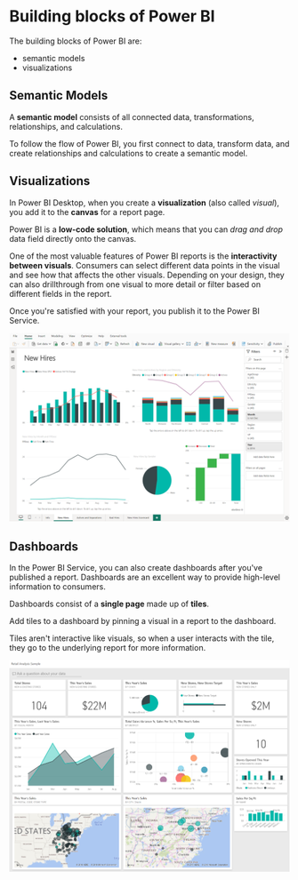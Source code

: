 # Building blocks of Power BI

The building blocks of Power BI are:
- semantic models
- visualizations

## Semantic Models

A **semantic model** consists of all connected data, transformations, relationships, and calculations. 

To follow the flow of Power BI, you first connect to data, transform data, and create relationships and calculations to create a semantic model.

## Visualizations

In Power BI Desktop, when you create a **visualization** (also called *visual*), you add it to the **canvas** for a report page.

Power BI is a **low-code solution**, which means that you can *drag and drop* data field directly onto the canvas. 

One of the most valuable features of Power BI reports is the **interactivity between visuals**. Consumers can select different data points in the visual and see how that affects the other visuals. Depending on your design, they can also drillthrough from one visual to more detail or filter based on different fields in the report.

Once you're satisfied with your report, you publish it to the Power BI Service.

![Power BI Report Example](report.png)

## Dashboards

In the Power BI Service, you can also create dashboards after you've published a report. Dashboards are an excellent way to provide high-level information to consumers.

Dashboards consist of a **single page** made up of **tiles**. 

Add tiles to a dashboard by pinning a visual in a report to the dashboard. 

Tiles aren't interactive like visuals, so when a user interacts with the tile, they go to the underlying report for more information.

![Power BI Dashboard Example](dashboard.png)